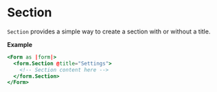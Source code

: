 # Section

`Section` provides a simple way to create a section with or without a title.

**Example**

```hbs
<Form as |form|>
  <form.Section @title="Settings">
    <!-- Section content here -->
  </form.Section>
</Form>
```
